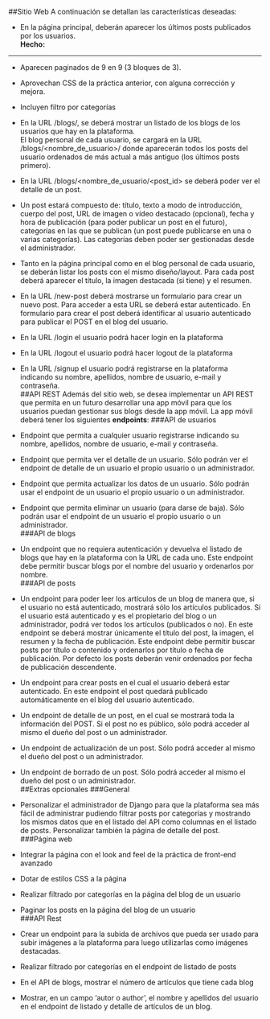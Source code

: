 ##Sitio Web
A continuación se detallan las características deseadas:  
- En la página principal, deberán aparecer los últimos posts publicados por los usuarios.    
**Hecho:**
----------
- Aparecen paginados de 9 en 9 (3 bloques de 3).
- Aprovechan CSS de la práctica anterior, con alguna corrección y mejora.
- Incluyen filtro por categorías 
      
    
- En la URL /blogs/, se deberá mostrar un listado de los blogs de los usuarios que hay en la
plataforma.   
El blog personal de cada usuario, se cargará en la URL /blogs/<nombre_de_usuario>/ donde
aparecerán todos los posts del usuario ordenados de más actual a más antiguo (los últimos
posts primero).   
- En la URL /blogs/<nombre_de_usuario/<post_id> se deberá poder ver el detalle de un post.   
- Un post estará compuesto de: título, texto a modo de introducción, cuerpo del post, URL de
imagen o vídeo destacado (opcional), fecha y hora de publicación (para poder publicar un post
en el futuro), categorías en las que se publican (un post puede publicarse en una o varias
categorías). Las categorías deben poder ser gestionadas desde el administrador.   
- Tanto en la página principal como en el blog personal de cada usuario, se deberán listar los
posts con el mismo diseño/layout. Para cada post deberá aparecer el título, la imagen
destacada (si tiene) y el resumen.   
- En la URL /new-post deberá mostrarse un formulario para crear un nuevo post. Para acceder a
esta URL se deberá estar autenticado. En formulario para crear el post deberá identificar al
usuario autenticado para publicar el POST en el blog del usuario.   
- En la URL /login el usuario podrá hacer login en la plataforma   
- En la URL /logout el usuario podrá hacer logout de la plataforma   
- En la URL /signup el usuario podrá registrarse en la plataforma indicando su nombre, apellidos,
nombre de usuario, e-mail y contraseña.   
##API REST
Además del sitio web, se desea implementar un API REST que permita en un futuro desarrollar
una app móvil para que los usuarios puedan gestionar sus blogs desde la app móvil.
La app móvil deberá tener los siguientes **endpoints**:
###API de usuarios
- Endpoint que permita a cualquier usuario registrarse indicando su nombre, apellidos, nombre de
usuario, e-mail y contraseña.  
- Endpoint que permita ver el detalle de un usuario. Sólo podrán ver el endpoint de detalle de un
usuario el propio usuario o un administrador.  
- Endpoint que permita actualizar los datos de un usuario. Sólo podrán usar el endpoint de un
usuario el propio usuario o un administrador.  
- Endpoint que permita eliminar un usuario (para darse de baja). Sólo podrán usar el endpoint de
un usuario el propio usuario o un administrador.  
###API de blogs
- Un endpoint que no requiera autenticación y devuelva el listado de blogs que hay en la
plataforma con la URL de cada uno. Este endpoint debe permitir buscar blogs por el nombre del
usuario y ordenarlos por nombre.  
###API de posts
- Un endpoint para poder leer los artículos de un blog de manera que, si el usuario no está
autenticado, mostrará sólo los artículos publicados. Si el usuario está autenticado y es el
propietario del blog o un administrador, podrá ver todos los artículos (publicados o no). En este
endpoint se deberá mostrar únicamente el título del post, la imagen, el resumen y la fecha de
publicación. Este endpoint debe permitir buscar posts por título o contenido y ordenarlos por
título o fecha de publicación. Por defecto los posts deberán venir ordenados por fecha de
publicación descendente.   
- Un endpoint para crear posts en el cual el usuario deberá estar autenticado. En este endpoint el
post quedará publicado automáticamente en el blog del usuario autenticado.  
- Un endpoint de detalle de un post, en el cual se mostrará toda la información del POST. Si el
post no es público, sólo podrá acceder al mismo el dueño del post o un administrador.  
- Un endpoint de actualización de un post. Sólo podrá acceder al mismo el dueño del post o un
administrador.  
- Un endpoint de borrado de un post. Sólo podrá acceder al mismo el dueño del post o un
administrador.  
##Extras opcionales
###General
- Personalizar el administrador de Django para que la plataforma sea más fácil de administrar
pudiendo filtrar posts por categorías y mostrando los mismos datos que en el listado del API
como columnas en el listado de posts. Personalizar también la página de detalle del post.  
###Página web
- Integrar la página con el look and feel de la práctica de front-end avanzado  
- Dotar de estilos CSS a la página  
- Realizar filtrado por categorías en la página del blog de un usuario  
- Paginar los posts en la página del blog de un usuario  
###API Rest
- Crear un endpoint para la subida de archivos que pueda ser usado para subir imágenes a la
plataforma para luego utilizarlas como imágenes destacadas.  
- Realizar filtrado por categorías en el endpoint de listado de posts  
- En el API de blogs, mostrar el número de artículos que tiene cada blog  
- Mostrar, en un campo ‘autor o author’, el nombre y apellidos del usuario en el endpoint de
listado y detalle de artículos de un blog.  